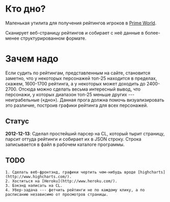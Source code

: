 # Кто дно?

Маленькая утилита для получения рейтингов игроков в [Prime World](http://ru.playpw.com/).

Сканирует веб-страницу рейтингов и собирает с неё данные в более-менее структурированном формате.

# Зачем надо
Если судить по рейтингам, представленным на сайте, становится заметно, что у некоторых персонажей топ-25 находится в пределах, скажем, 1600-1700 рейтинга, а у некоторых может доходить до 2400-2700.
Отсюда можно сделать весьма интересный вывод, что персонажи, у которых диапазон топ-25 меньше других --- неиграбельные («дно»).
Данная прога должна помочь визуализировать это различие, построив графики рейтинга для всех персонажей.

## Статус
**2012-12-13**: Сделал простейший парсер на CL, который тырит страницу, парсит оттуда рейтинги и собирает их в JSON строку. Строка записывается в файл в рабочем каталоге программы.

## TODO

    1. Сделать веб-фронтэнд, графики чертить чем-нибудь вроде [highcharts](http://www.highcharts.com/).
    2. Хоститься на [Heroku](http://www.heroku.com/).
    3. Бэкэнд написать на CL.
    4. Убер-задача --- фетчить рейтинги не по каждому клику, а по расписанию независимо от просмотров страницы.

